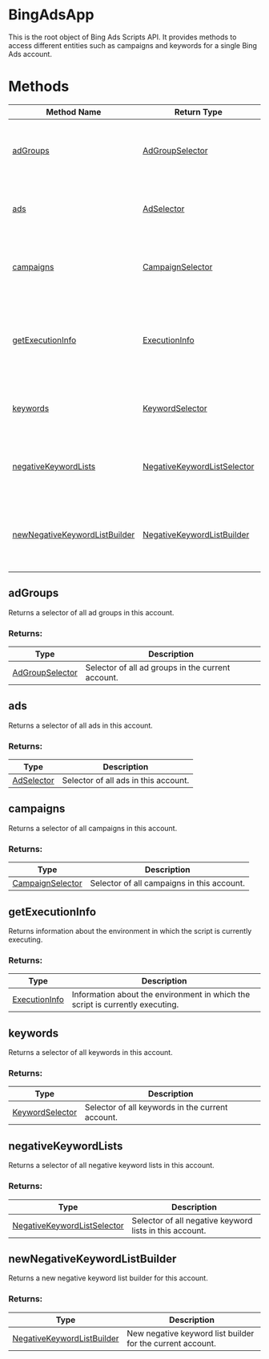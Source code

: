 # BingAdsApp
This is the root object of Bing Ads Scripts API. It provides methods to access different entities such as campaigns and keywords for a single Bing Ads account.
# Methods
|Method Name|Return Type|Description|
|-|-|-
[adGroups](#adgroups)|[AdGroupSelector](./AdGroupSelector)|Returns a selector of all ad groups in this account.
[ads](#ads)|[AdSelector](./AdSelector)|Returns a selector of all ads in this account.<br />
[campaigns](#campaigns)|[CampaignSelector](./CampaignSelector)|Returns a selector of all campaigns in this account.
[getExecutionInfo](#getexecutioninfo)|[ExecutionInfo](./ExecutionInfo)|Returns information about the environment in which the script is currently executing.
[keywords](#keywords)|[KeywordSelector](./KeywordSelector)|Returns a selector of all keywords in this account.
[negativeKeywordLists](#negativekeywordlists)|[NegativeKeywordListSelector](./NegativeKeywordListSelector)|Returns a selector of all negative keyword lists in this account.
[newNegativeKeywordListBuilder](#newnegativekeywordlistbuilder)|[NegativeKeywordListBuilder](./NegativeKeywordListBuilder)|Returns a new negative keyword list builder for this account.

## <a name="adgroups"></a>adGroups
Returns a selector of all ad groups in this account. 

### Returns:
|Type|Description|
|-|-
[AdGroupSelector](./AdGroupSelector)|Selector of all ad groups in the current account.

## <a name="ads"></a>ads
Returns a selector of all ads in this account.


### Returns:
|Type|Description|
|-|-
[AdSelector](./AdSelector)|Selector of all ads in this account.

## <a name="campaigns"></a>campaigns
Returns a selector of all campaigns in this account. 

### Returns:
|Type|Description|
|-|-
[CampaignSelector](./CampaignSelector)|Selector of all campaigns in this account.

## <a name="getexecutioninfo"></a>getExecutionInfo
Returns information about the environment in which the script is currently executing.

### Returns:
|Type|Description|
|-|-
[ExecutionInfo](./ExecutionInfo)|Information about the environment in which the script is currently executing.

## <a name="keywords"></a>keywords
Returns a selector of all keywords in this account.

### Returns:
|Type|Description|
|-|-
[KeywordSelector](./KeywordSelector)|Selector of all keywords in the current account.

## <a name="negativekeywordlists"></a>negativeKeywordLists
Returns a selector of all negative keyword lists in this account. 

### Returns:
|Type|Description|
|-|-
[NegativeKeywordListSelector](./NegativeKeywordListSelector)|Selector of all negative keyword lists in this account.

## <a name="newnegativekeywordlistbuilder"></a>newNegativeKeywordListBuilder
Returns a new negative keyword list builder for this account. 

### Returns:
|Type|Description|
|-|-
[NegativeKeywordListBuilder](./NegativeKeywordListBuilder)|New negative keyword list builder for the current account.


